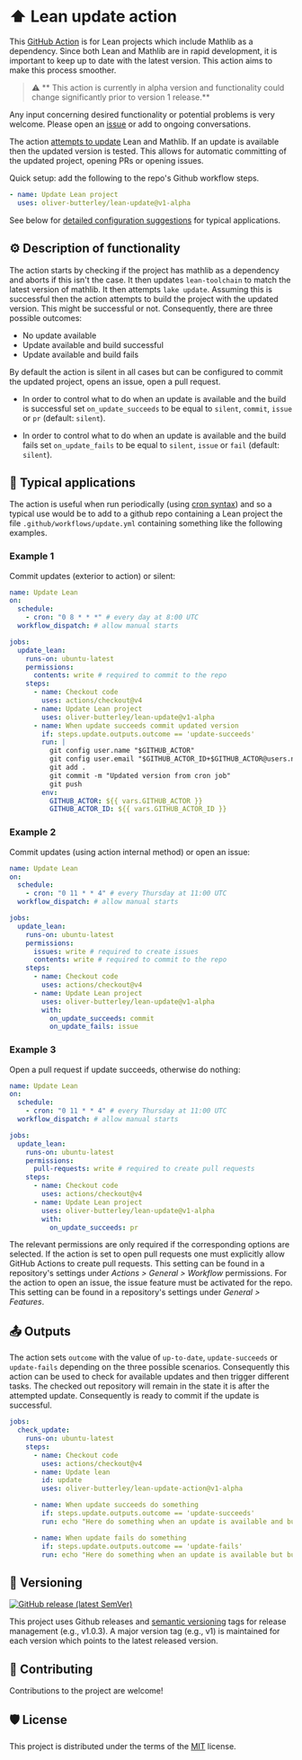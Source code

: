 # ⬆️ Lean update action

<!-- [![GitHub - marketplace](https://img.shields.io/badge/marketplace-lean-update-blue?logo=github&style=flat-square)](https://github.com/marketplace/actions/lean-update) -->

This [GitHub Action](https://github.com/features/actions) is for Lean projects which include Mathlib as a dependency. Since both Lean and Mathlib are in rapid development, it is important to keep up to date with the latest version. This action aims to make this process smoother.

> ⚠️ ** This action is currently in alpha version and functionality could change significantly prior to version 1 release.**

Any input concerning desired functionality or potential problems is very welcome. Please open an [issue](https://github.com/oliver-butterley/lean-update/issues) or add to ongoing conversations.

The action [attempts to update](#description-of-functionality) Lean and Mathlib. If an update is available then the updated version is tested. This allows for automatic committing of the updated project, opening PRs or opening issues.

Quick setup: add the following to the repo's Github workflow steps.

```yml
- name: Update Lean project
  uses: oliver-butterley/lean-update@v1-alpha
```

See below for [detailed configuration suggestions](#typical-applications) for typical applications.

## :gear: Description of functionality

The action starts by checking if the project has mathlib as a dependency and aborts if this isn't the case. It then updates `lean-toolchain` to match the latest version of mathlib. It then attempts `lake update`. Assuming this is successful then the action attempts to build the project with the updated version. This might be successful or not. Consequently, there are three possible outcomes:

- No update available
- Update available and build successful
- Update available and build fails

By default the action is silent in all cases but can be configured to commit the updated project, opens an issue, open a pull request.

- In order to control what to do when an update is available and the build is successful set `on_update_succeeds` to be equal to `silent`, `commit`, `issue` or `pr` (default: `silent`).

- In order to control what to do when an update is available and the build fails set `on_update_fails` to be equal to `silent`, `issue` or `fail` (default: `silent`).

## 🚀 Typical applications

The action is useful when run periodically (using [cron syntax](https://pubs.opengroup.org/onlinepubs/9699919799/utilities/crontab.html#tag_20_25_07)) and so a typical use would be to add to a github repo containing a Lean project the file `.github/workflows/update.yml` containing something like the following examples.

### Example 1

Commit updates (exterior to action) or silent:

```yml
name: Update Lean
on:
  schedule:
    - cron: "0 8 * * *" # every day at 8:00 UTC
  workflow_dispatch: # allow manual starts

jobs:
  update_lean:
    runs-on: ubuntu-latest
    permissions:
      contents: write # required to commit to the repo
    steps:
      - name: Checkout code
        uses: actions/checkout@v4
      - name: Update Lean project
        uses: oliver-butterley/lean-update@v1-alpha
      - name: When update succeeds commit updated version
        if: steps.update.outputs.outcome == 'update-succeeds'
        run: |
          git config user.name "$GITHUB_ACTOR"
          git config user.email "$GITHUB_ACTOR_ID+$GITHUB_ACTOR@users.noreply.github.com"
          git add .
          git commit -m "Updated version from cron job"
          git push
        env:
          GITHUB_ACTOR: ${{ vars.GITHUB_ACTOR }}
          GITHUB_ACTOR_ID: ${{ vars.GITHUB_ACTOR_ID }}
```

### Example 2

Commit updates (using action internal method) or open an issue:

```yml
name: Update Lean
on:
  schedule:
    - cron: "0 11 * * 4" # every Thursday at 11:00 UTC
  workflow_dispatch: # allow manual starts

jobs:
  update_lean:
    runs-on: ubuntu-latest
    permissions:
      issues: write # required to create issues
      contents: write # required to commit to the repo
    steps:
      - name: Checkout code
        uses: actions/checkout@v4
      - name: Update Lean project
        uses: oliver-butterley/lean-update@v1-alpha
        with:
          on_update_succeeds: commit
          on_update_fails: issue
```

### Example 3

Open a pull request if update succeeds, otherwise do nothing:

```yml
name: Update Lean
on:
  schedule:
    - cron: "0 11 * * 4" # every Thursday at 11:00 UTC
  workflow_dispatch: # allow manual starts

jobs:
  update_lean:
    runs-on: ubuntu-latest
    permissions:
      pull-requests: write # required to create pull requests
    steps:
      - name: Checkout code
        uses: actions/checkout@v4
      - name: Update Lean project
        uses: oliver-butterley/lean-update@v1-alpha
        with:
          on_update_succeeds: pr
```

The relevant permissions are only required if the corresponding options are selected. If the action is set to open pull requests one must explicitly allow GitHub Actions to create pull requests. This setting can be found in a repository's settings under _Actions > General > Workflow_ permissions.
For the action to open an issue, the issue feature must be activated for the repo. This setting can be found in a repository's settings under _General > Features_.

## 📤 Outputs

The action sets `outcome` with the value of `up-to-date`, `update-succeeds` or `update-fails` depending on the three possible scenarios. Consequently this action can be used to check for available updates and then trigger different tasks. The checked out repository will remain in the state it is after the attempted update. Consequently is ready to commit if the update is successful.

```yml
jobs:
  check_update:
    runs-on: ubuntu-latest
    steps:
      - name: Checkout code
        uses: actions/checkout@v4
      - name: Update lean
        id: update
        uses: oliver-butterley/lean-update-action@v1-alpha

      - name: When update succeeds do something
        if: steps.update.outputs.outcome == 'update-succeeds'
        run: echo "Here do something when an update is available and builds successfully"

      - name: When update fails do something
        if: steps.update.outputs.outcome == 'update-fails'
        run: echo "Here do something when an update is available but build fails"
```

## 🔖 Versioning

[![GitHub release (latest SemVer)](https://img.shields.io/github/v/release/oliver-butterley/lean-update?logo=github&sort=semver)](https://github.com/oliver-butterley/lean-update/releases)

This project uses Github releases and [semantic versioning](https://semver.org/) tags for release management (e.g., v1.0.3).
A major version tag (e.g., v1) is maintained for each version which points to the latest released version.

## 👥 Contributing

Contributions to the project are welcome!

## 🛡️ License

This project is distributed under the terms of the [MIT](https://github.com/oliver-butterley/lean-update/blob/main/LICENSE) license.
